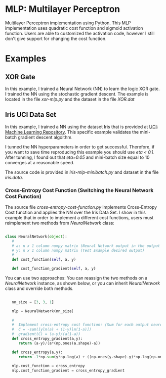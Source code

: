 # MLP: Multilayer Perceptron

Multilayer Perceptron implementation using Python. This MLP implementation uses quadratic cost function and sigmoid activation function. Users are able to customized the activation code, however I still don't give support for changing the cost function.

# Examples

## XOR Gate

In this example, I trained a Neural Network (NN) to learn the logic XOR gate. I trained the NN using the stochastic gradient descent. The example is located in the file *xor-mlp.py* and the dataset in the file *XOR.dat*

## Iris UCI Data Set

In this example, I trained a NN using the dataset Iris that is provided at [UCI: Machine Learning Repository](https://archive.ics.uci.edu/ml/datasets.html). This specific example validates the mini-batch gradient descent algoithm.

I tunned the NN hyperparameters in order to get successful. Therefore, if you want to save time reproducing this example you should use *eta < 0.1*. After tunning, I found out that *eta=0.05* and mini-batch size equal to 10 converges at a reasonable speed.

The source code is provided in *iris-mlp-minibatch.py* and dataset in the file *iris.data*.

### Cross-Entropy Cost Function (Switching the Neural Network Cost Function)

The source file *cross-entropy-cost-function.py* implements Cross-Entropy Cost function and applies the NN over the Iris Data Set. I show in this example that in order to implement a different cost functions, users must reimplement two methods from *NeuralNetwork* class: 
   
```python
   
class NeuralNetwork(object):   
   #
   # a: n x 1 column numpy matrix (Neural Network output in the output layer - estimated values)
   # y: n x 1 column numpy matrix (Test Example desired output)
   #    
   def cost_function(self, a, y)

   def cost_function_gradient(self, a, y)
```

You can use two approaches: You can reassign the two methods on a *NeuralNetwork* instance, as shown below, or you can inherit *NeuralNetwork* class and override both methods.

```python
   
   nn_size = [3, 3, 1]

   mlp = NeuralNetwork(nn_size)
   
   # 
   #  Implement cross-entropy cost function: (Sum for each output neuron)
   #  C = -sum([yln(a) + (1-y)ln(1-a)])
   #  gradient(C) = (a-y)/(a(1-a)) 
   def cross_entropy_gradient(a,y):
      return (a-y)/(a*(np.ones(a.shape)-a))

   def cross_entropy(a,y):
      return -1*np.sum(y*np.log(a) + ((np.ones(y.shape)-y)*np.log(np.ones(a.shape)-a)))
   
   mlp.cost_function = cross_entropy 
   mlp.cost_function_gradient = cross_entropy_gradient
```


